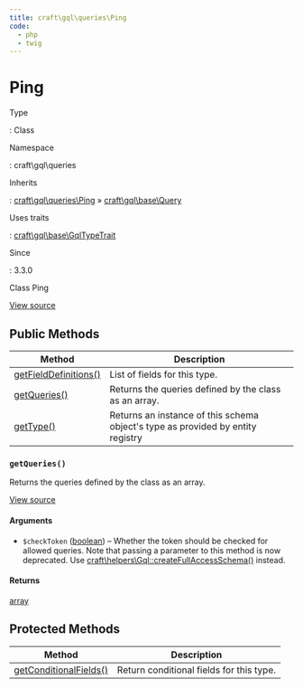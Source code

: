 ```yaml
---
title: craft\gql\queries\Ping
code:
  - php
  - twig
---
```


# Ping

Type

:   Class

Namespace

:   craft\gql\queries

Inherits

:   [craft\gql\queries\Ping](craft-gql-queries-ping.md) &raquo;
[craft\gql\base\Query](craft-gql-base-query.md)

Uses traits

:   [craft\gql\base\GqlTypeTrait](craft-gql-base-gqltypetrait.md)

Since

:   3.3.0



Class Ping





[View source](https://github.com/craftcms/cms/blob/master/src/gql/queries/Ping.php)






## Public Methods

| Method                                                                                                                      | Description
| --------------------------------------------------------------------------------------------------------------------------- | -------------------------------------------------------------------------------
| [getFieldDefinitions()](craft-gql-base-gqltypetrait.md#method-getfielddefinitions "Defined by craft\gql\base\GqlTypeTrait") | List of fields for this type.
| [getQueries()](craft-gql-queries-ping.md#method-getqueries)                                                                 | Returns the queries defined by the class as an array.
| [getType()](craft-gql-base-gqltypetrait.md#method-gettype "Defined by craft\gql\base\GqlTypeTrait")                         | Returns an instance of this schema object's type as provided by entity registry

### `getQueries()`





Returns the queries defined by the class as an array.








[View source](https://github.com/craftcms/cms/blob/master/src/gql/queries/Ping.php#L24-L34)


#### Arguments

- `$checkToken` ([boolean](http://php.net/language.types.boolean)) – Whether the token should be checked for allowed queries.
Note that passing a parameter to this method is now deprecated. Use [craft\helpers\Gql::createFullAccessSchema()](craft-helpers-gql.md#method-createfullaccessschema) instead.

#### Returns

[array](http://php.net/language.types.array)





## Protected Methods

| Method                                                                                                                        | Description
| ----------------------------------------------------------------------------------------------------------------------------- | ----------------------------------------
| [getConditionalFields()](craft-gql-base-gqltypetrait.md#method-getconditionalfields "Defined by craft\gql\base\GqlTypeTrait") | Return conditional fields for this type.






